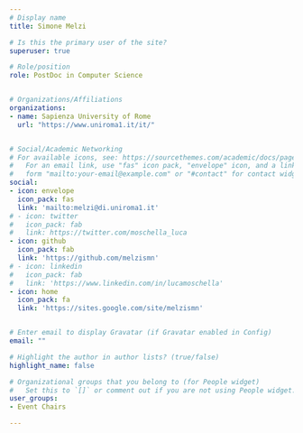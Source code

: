 ```yaml
---
# Display name
title: Simone Melzi

# Is this the primary user of the site?
superuser: true

# Role/position
role: PostDoc in Computer Science


# Organizations/Affiliations
organizations:
- name: Sapienza University of Rome
  url: "https://www.uniroma1.it/it/"


# Social/Academic Networking
# For available icons, see: https://sourcethemes.com/academic/docs/page-builder/#icons
#   For an email link, use "fas" icon pack, "envelope" icon, and a link in the
#   form "mailto:your-email@example.com" or "#contact" for contact widget.
social:
- icon: envelope
  icon_pack: fas
  link: 'mailto:melzi@di.uniroma1.it'
# - icon: twitter
#   icon_pack: fab
#   link: https://twitter.com/moschella_luca
- icon: github
  icon_pack: fab
  link: 'https://github.com/melzismn'
# - icon: linkedin
#   icon_pack: fab
#   link: 'https://www.linkedin.com/in/lucamoschella'
- icon: home
  icon_pack: fa
  link: 'https://sites.google.com/site/melzismn'


# Enter email to display Gravatar (if Gravatar enabled in Config)
email: ""

# Highlight the author in author lists? (true/false)
highlight_name: false

# Organizational groups that you belong to (for People widget)
#   Set this to `[]` or comment out if you are not using People widget.
user_groups:
- Event Chairs

---
```


